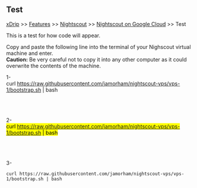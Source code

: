 ## Test  
[xDrip](../../README.md) >> [Features](../Features_page) >> [Nightscout](../Nightscout_page) >> [Nightscout on Google Cloud](./GoogleCloud) >> Test  
  
This is a test for how code will appear.  

Copy and paste the following line into the terminal of your Nighscout virtual machine and enter.  
**Caution:** Be very careful not to copy it into any other computer as it could overwrite the contents of the machine.  
  
1-  
curl https://raw.githubusercontent.com/jamorham/nightscout-vps/vps-1/bootstrap.sh \| bash  
<br/>  
<br/>  

2-  
<mark>curl https://raw.githubusercontent.com/jamorham/nightscout-vps/vps-1/bootstrap.sh | bash</mark>  
<br/>  
<br/>  
  
3-  
```
curl https://raw.githubusercontent.com/jamorham/nightscout-vps/vps-1/bootstrap.sh | bash
```
  
